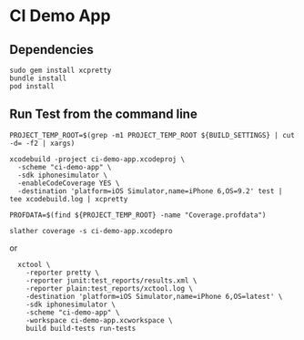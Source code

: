 CI Demo App
===========

Dependencies
------------

````
sudo gem install xcpretty
bundle install
pod install
````


Run Test from the command line
------------------------------

````
PROJECT_TEMP_ROOT=$(grep -m1 PROJECT_TEMP_ROOT ${BUILD_SETTINGS} | cut -d= -f2 | xargs)

xcodebuild -project ci-demo-app.xcodeproj \
  -scheme "ci-demo-app" \
  -sdk iphonesimulator \
  -enableCodeCoverage YES \
  -destination 'platform=iOS Simulator,name=iPhone 6,OS=9.2' test | tee xcodebuild.log | xcpretty

PROFDATA=$(find ${PROJECT_TEMP_ROOT} -name "Coverage.profdata")

slather coverage -s ci-demo-app.xcodepro
````

or

````
  xctool \
    -reporter pretty \
    -reporter junit:test_reports/results.xml \
    -reporter plain:test_reports/xctool.log \
    -destination 'platform=iOS Simulator,name=iPhone 6,OS=latest' \
    -sdk iphonesimulator \
    -scheme "ci-demo-app" \
    -workspace ci-demo-app.xcworkspace \
    build build-tests run-tests
````
    
